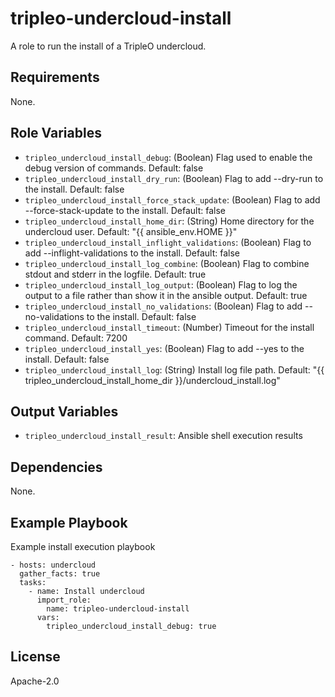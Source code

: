 tripleo-undercloud-install
==========================

A role to run the install of a TripleO undercloud.

Requirements
------------

None.

Role Variables
--------------


* `tripleo_undercloud_install_debug`: (Boolean) Flag used to enable the debug version of commands. Default: false
* `tripleo_undercloud_install_dry_run`: (Boolean) Flag to add --dry-run to the install. Default: false
* `tripleo_undercloud_install_force_stack_update`: (Boolean) Flag to add --force-stack-update to the install. Default: false
* `tripleo_undercloud_install_home_dir`: (String) Home directory for the undercloud user. Default: "{{ ansible_env.HOME }}"
* `tripleo_undercloud_install_inflight_validations`: (Boolean) Flag to add --inflight-validations to the install. Default: false
* `tripleo_undercloud_install_log_combine`: (Boolean) Flag to combine stdout and stderr in the logfile. Default: true
* `tripleo_undercloud_install_log_output`: (Boolean) Flag to log the output to a file rather than show it in the ansible output. Default: true
* `tripleo_undercloud_install_no_validations`: (Boolean) Flag to add --no-validations to the install. Default: false
* `tripleo_undercloud_install_timeout`: (Number) Timeout for the install command. Default: 7200
* `tripleo_undercloud_install_yes`: (Boolean) Flag to add --yes to the install. Default: false
* `tripleo_undercloud_install_log`: (String) Install log file path. Default: "{{ tripleo_undercloud_install_home_dir }}/undercloud_install.log"

Output Variables
----------------

* `tripleo_undercloud_install_result`: Ansible shell execution results

Dependencies
------------

None.

Example Playbook
----------------

Example install execution playbook

    - hosts: undercloud
      gather_facts: true
      tasks:
        - name: Install undercloud
          import_role:
            name: tripleo-undercloud-install
          vars:
            tripleo_undercloud_install_debug: true

License
-------

Apache-2.0
